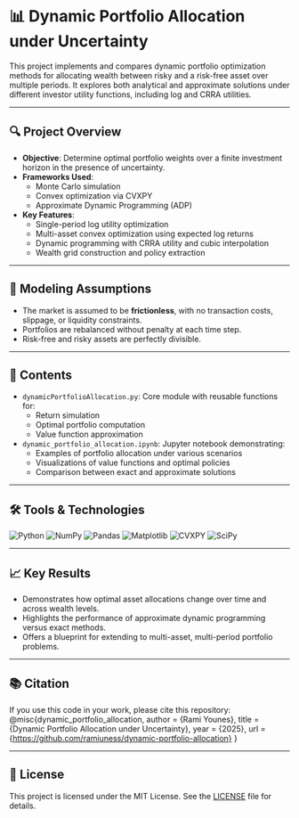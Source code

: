 # 📊 Dynamic Portfolio Allocation under Uncertainty

This project implements and compares dynamic portfolio optimization methods for allocating wealth between risky and a risk-free asset over multiple periods. 
It explores both analytical and approximate solutions under different investor utility functions, including log and CRRA utilities.

---

## 🔍 Project Overview

- **Objective**: Determine optimal portfolio weights over a finite investment horizon in the presence of uncertainty.
- **Frameworks Used**:
  - Monte Carlo simulation
  - Convex optimization via CVXPY
  - Approximate Dynamic Programming (ADP)
- **Key Features**:
  - Single-period log utility optimization
  - Multi-asset convex optimization using expected log returns
  - Dynamic programming with CRRA utility and cubic interpolation
  - Wealth grid construction and policy extraction
---

## 📌 Modeling Assumptions

- The market is assumed to be **frictionless**, with no transaction costs, slippage, or liquidity constraints.
- Portfolios are rebalanced without penalty at each time step.
- Risk-free and risky assets are perfectly divisible.


---

## 📁 Contents

- `dynamicPortfolioAllocation.py`: Core module with reusable functions for:
  - Return simulation
  - Optimal portfolio computation
  - Value function approximation
- `dynamic_portfolio_allocation.ipynb`: Jupyter notebook demonstrating:
  - Examples of portfolio allocation under various scenarios
  - Visualizations of value functions and optimal policies
  - Comparison between exact and approximate solutions

---

## 🛠 Tools & Technologies

![Python](https://img.shields.io/badge/Python-3776AB?logo=python&logoColor=white)
![NumPy](https://img.shields.io/badge/NumPy-013243?logo=numpy&logoColor=white)
![Pandas](https://img.shields.io/badge/Pandas-150458?logo=pandas&logoColor=white)
![Matplotlib](https://img.shields.io/badge/Matplotlib-11557C?logo=matplotlib&logoColor=white)
![CVXPY](https://img.shields.io/badge/CVXPY-34495E?logo=python&logoColor=white)
![SciPy](https://img.shields.io/badge/SciPy-8CAAE6?logo=scipy&logoColor=white)

---

## 📈 Key Results

- Demonstrates how optimal asset allocations change over time and across wealth levels.
- Highlights the performance of approximate dynamic programming versus exact methods.
- Offers a blueprint for extending to multi-asset, multi-period portfolio problems.

---

## 📚 Citation

If you use this code in your work, please cite this repository:
@misc{dynamic_portfolio_allocation,
author = {Rami Younes},
title = {Dynamic Portfolio Allocation under Uncertainty},
year = {2025},
url = {https://github.com/ramiuness/dynamic-portfolio-allocation}
}


---

## 📄 License

This project is licensed under the MIT License. See the [LICENSE](LICENSE) file for details.


